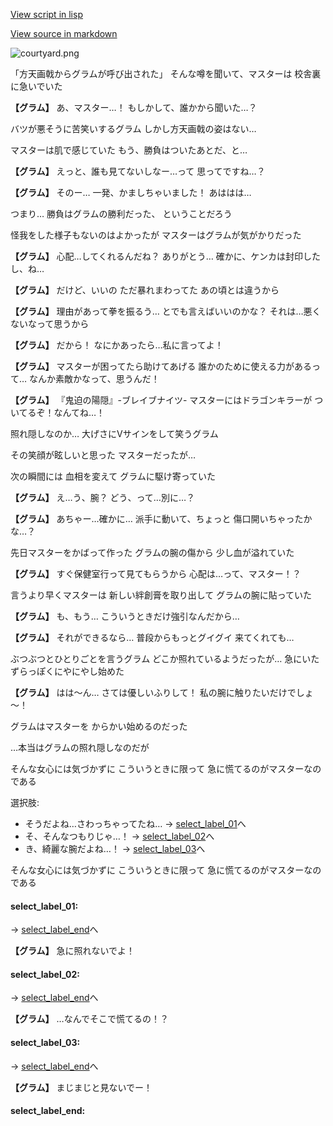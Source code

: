 [View script in lisp](../scripts/10085204.txt)

[View source in markdown](10085204.md)

![courtyard.png](../images/backgrounds/courtyard.png)

「方天画戟からグラムが呼び出された」
そんな噂を聞いて、マスターは
校舎裏に急いでいた

**【グラム】**
あ、マスター…！
もしかして、誰かから聞いた…？

バツが悪そうに苦笑いするグラム
しかし方天画戟の姿はない…

マスターは肌で感じていた
もう、勝負はついたあとだ、と…

**【グラム】**
えっと、誰も見てないしなー…って
思ってですね…？

**【グラム】**
そのー…
一発、かましちゃいました！
あははは…

つまり…
勝負はグラムの勝利だった、
ということだろう

怪我をした様子もないのはよかったが
マスターはグラムが気がかりだった

**【グラム】**
心配…してくれるんだね？
ありがとう…
確かに、ケンカは封印したし、ね…

**【グラム】**
だけど、いいの
ただ暴れまわってた
あの頃とは違うから

**【グラム】**
理由があって拳を振るう…
とでも言えばいいのかな？
それは…悪くないなって思うから

**【グラム】**
だから！
なにかあったら…私に言ってよ！

**【グラム】**
マスターが困ってたら助けてあげる
誰かのために使える力があるって…
なんか素敵かなって、思うんだ！

**【グラム】**
『鬼迫の陽隠』-ブレイブナイツ-
マスターにはドラゴンキラーが
ついてるぞ！なんてね…！

照れ隠しなのか…
大げさにVサインをして笑うグラム

その笑顔が眩しいと思った
マスターだったが…

次の瞬間には
血相を変えて
グラムに駆け寄っていた

**【グラム】**
え…う、腕？
どう、って…別に…？

**【グラム】**
あちゃー…確かに…
派手に動いて、ちょっと
傷口開いちゃったかな…？

先日マスターをかばって作った
グラムの腕の傷から
少し血が溢れていた

**【グラム】**
すぐ保健室行って見てもらうから
心配は…って、マスター！？

言うより早くマスターは
新しい絆創膏を取り出して
グラムの腕に貼っていた

**【グラム】**
も、もう…
こういうときだけ強引なんだから…

**【グラム】**
それができるなら…
普段からもっとグイグイ
来てくれても…

ぶつぶつとひとりごとを言うグラム
どこか照れているようだったが…
急にいたずらっぽくにやにやし始めた

**【グラム】**
はは～ん…
さては優しいふりして！
私の腕に触りたいだけでしょ～！

グラムはマスターを
からかい始めるのだった

…本当はグラムの照れ隠しなのだが

そんな女心には気づかずに
こういうときに限って
急に慌てるのがマスターなのである

選択肢:
- そうだよね…さわっちゃってたね… → [select_label_01](#select_label_01)へ
- そ、そんなつもりじゃ…！ → [select_label_02](#select_label_02)へ
- き、綺麗な腕だよね…！ → [select_label_03](#select_label_03)へ

そんな女心には気づかずに
こういうときに限って
急に慌てるのがマスターなのである

#### select_label_01:
 → [select_label_end](#select_label_end)へ

**【グラム】**
急に照れないでよ！

#### select_label_02:
 → [select_label_end](#select_label_end)へ

**【グラム】**
…なんでそこで慌てるの！？

#### select_label_03:
 → [select_label_end](#select_label_end)へ

**【グラム】**
まじまじと見ないでー！

#### select_label_end:
